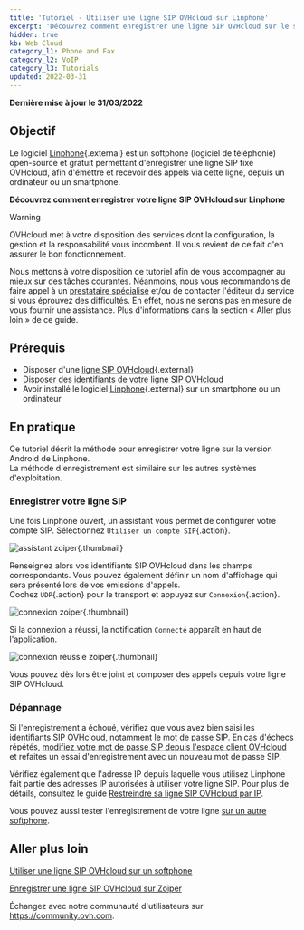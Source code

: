 ```yaml
---
title: 'Tutoriel - Utiliser une ligne SIP OVHcloud sur Linphone'
excerpt: 'Découvrez comment enregistrer une ligne SIP OVHcloud sur le softphone Linphone'
hidden: true
kb: Web Cloud
category_l1: Phone and Fax
category_l2: VoIP
category_l3: Tutorials
updated: 2022-03-31
---
```


**Dernière mise à jour le 31/03/2022**

## Objectif

Le logiciel [Linphone](https://www.linphone.org/){.external} est un softphone (logiciel de téléphonie) open-source et gratuit permettant d'enregistrer une ligne SIP fixe OVHcloud, afin d'émettre et recevoir des appels via cette ligne, depuis un ordinateur ou un smartphone.

**Découvrez comment enregistrer votre ligne SIP OVHcloud sur Linphone**

> [!warning]
>
> OVHcloud met à votre disposition des services dont la configuration, la gestion et la responsabilité vous incombent. Il vous revient de ce fait d'en assurer le bon fonctionnement.
> 
> Nous mettons à votre disposition ce tutoriel afin de vous accompagner au mieux sur des tâches courantes. Néanmoins, nous vous recommandons de faire appel à un [prestataire spécialisé](https://partner.ovhcloud.com/fr/) et/ou de contacter l'éditeur du service si vous éprouvez des difficultés. En effet, nous ne serons pas en mesure de vous fournir une assistance. Plus d'informations dans la section « Aller plus loin » de ce guide.
> 

## Prérequis

- Disposer d'une [ligne SIP OVHcloud](https://www.ovhtelecom.fr/telephonie/voip/){.external}
- [Disposer des identifiants de votre ligne SIP OVHcloud](/pages/telecom/voip/register-sip-softphone)
- Avoir installé le logiciel [Linphone](https://www.linphone.org/){.external} sur un smartphone ou un ordinateur

## En pratique

Ce tutoriel décrit la méthode pour enregistrer votre ligne sur la version Android de Linphone.
<br>La méthode d'enregistrement est similaire sur les autres systèmes d'exploitation.

### Enregistrer votre ligne SIP

Une fois Linphone ouvert, un assistant vous permet de configurer votre compte SIP. Sélectionnez `Utiliser un compte SIP`{.action}.

![assistant zoiper](images/linphone01.png){.thumbnail}

Renseignez alors vos identifiants SIP OVHcloud dans les champs correspondants. Vous pouvez également définir un nom d'affichage qui sera présenté lors de vos émissions d'appels.<br>
Cochez `UDP`{.action} pour le transport et appuyez sur `Connexion`{.action}.

![connexion zoiper](images/linphone02.png){.thumbnail}

Si la connexion a réussi, la notification `Connecté` apparaît en haut de l'application. 

![connexion réussie zoiper](images/linphone03.png){.thumbnail}

Vous pouvez dès lors être joint et composer des appels depuis votre ligne SIP OVHcloud.

### Dépannage

Si l'enregistrement a échoué, vérifiez que vous avez bien saisi les identifiants SIP OVHcloud, notamment le mot de passe SIP. En cas d'échecs répétés, [modifiez votre mot de passe SIP depuis l'espace client OVHcloud](/pages/telecom/voip/modifier-mot-de-passe-ligne-sip) et refaites un essai d'enregistrement avec un nouveau mot de passe SIP.

Vérifiez également que l'adresse IP depuis laquelle vous utilisez Linphone fait partie des adresses IP autorisées à utiliser votre ligne SIP. Pour plus de détails, consultez le guide [Restreindre sa ligne SIP OVHcloud par IP](/pages/telecom/voip/secure-sip-line-ovh).

Vous pouvez aussi tester l'enregistrement de votre ligne [sur un autre softphone](/pages/telecom/voip/register-sip-softphone-zoiper).

## Aller plus loin

[Utiliser une ligne SIP OVHcloud sur un softphone](/pages/telecom/voip/register-sip-softphone)

[Enregistrer une ligne SIP OVHcloud sur Zoiper](/pages/telecom/voip/register-sip-softphone-zoiper)

Échangez avec notre communauté d'utilisateurs sur <https://community.ovh.com>.
